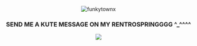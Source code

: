 <p align="center"> <img src="https://komarev.com/ghpvc/?username=funkytownx&label=Profile%20views!!&color=a60d26&style=flat" alt="funkytownx" /> </p>
<h3 align="center"> SEND ME A KUTE MESSAGE ON MY RENTROSPRINGGGG ^_^^^^ </h3>
<p align="center"> <img src="https://media1.tenor.com/m/0hdA1Ri-zPIAAAAd/shuake-persona-5.gif" /> </p>
